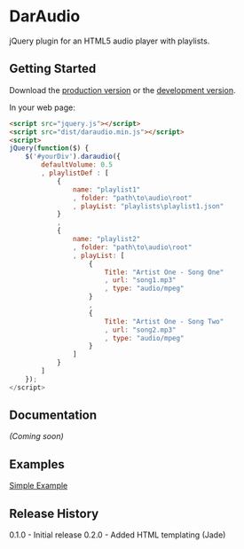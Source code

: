 # DarAudio

jQuery plugin for an HTML5 audio player with playlists.

## Getting Started
Download the [production version][min] or the [development version][max].

[min]: https://raw.github.com/darrenmce/dar-audio/master/dist/daraudio.min.js
[max]: https://raw.github.com/darrenmce/dar-audio/master/dist/daraudio.js

In your web page:

```html
<script src="jquery.js"></script>
<script src="dist/daraudio.min.js"></script>
<script>
jQuery(function($) {
    $('#yourDiv').daraudio({
        defaultVolume: 0.5
        , playlistDef : [
            {
                name: "playlist1"
                , folder: "path\to\audio\root"
                , playList: "playlists\playlist1.json"
            }
            ,
            {
                name: "playlist2"
                , folder: "path\to\audio\root"
                , playList: [
                    {
                        Title: "Artist One - Song One"
                        , url: "song1.mp3"
                        , type: "audio/mpeg"
                    }
                    ,
                    {
                        Title: "Artist One - Song Two"
                        , url: "song2.mp3"
                        , type: "audio/mpeg"
                    }
                ]
            }
        ]
    });
</script>
```

## Documentation
_(Coming soon)_

## Examples
[Simple Example][darmce]

[darmce]: http://www.darmce.com/sites/dar-audio/examples/example.html

## Release History
0.1.0 - Initial release
0.2.0 - Added HTML templating (Jade)
